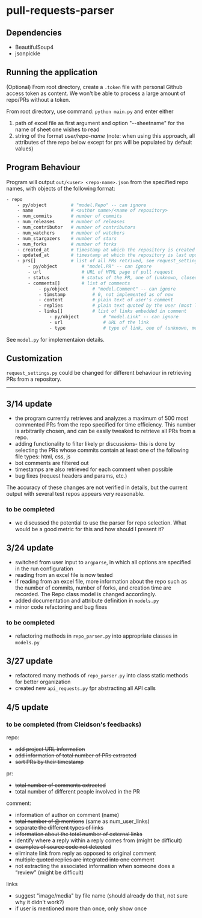 # pull-requests-parser

## Dependencies
- BeautifulSoup4
- jsonpickle

## Running the application
(Optional) From root directory, create a `.token` file with personal Github access token as content. We won't be able to process a large amount of repo/PRs without a token.

From root directory, use command: `python main.py` and enter either
1. path of excel file as first argument and option "--sheetname" for the name of sheet one wishes to read
1. string of the format _user/repo-name_ (note: when using this approach, all attributes of thre repo below except for prs will be populated by default values)

## Program Behaviour
Program will output `out/<user> <repo-name>.json` from the specified repo names, with objects of the following format:

```perl
- repo
    - py/object         # "model.Repo" -- can ignore
    - name              # <author name>/<name of repository>
    - num_commits       # number of commits
    - num_releases      # number of releases
    - num_contributor   # number of contributors
    - num_watchers      # number of watchers
    - num_stargazers    # number of stars
    - num_forks         # number of forks
    - created_at        # timestamp at which the repository is created
    - updated_at        # timestamp at which the repository is last updated
    - prs[]             # list of all PRs retrived, see request_settings.py for options
        - py/object         # "model.PR" -- can ignore
        - url               # URL of HTML page of pull request
        - status            # status of the PR, one of (unknown, closed, merged, open)
        - comments[]        # list of comments
            - py/object         # "model.Comment" -- can ignore
            - timstamp          # 0, not implemented as of now
            - content           # plain text of user's comment
            - replies           # plain text quoted by the user (most likely as a reply)
            - links[]           # list of links embedded in comment
                - py/object         # "model.Link" -- can ignore
                - url               # URL of the link
                - type              # type of link, one of (unknown, media, issue, user)

```
See `model.py` for implementaion details.

## Customization
`request_settings.py` could be changed for different behaviour in retrieving PRs from a repository.

-------------
## 3/14 update
- the program currently retrieves and analyzes a maximum of 500 most commented PRs from the repo specified for time efficiency. This number is arbitrarily chosen, and can be easily tweaked to retrieve all PRs from a repo.
- adding functionality to filter likely pr discussions- this is done by selecting the PRs whose commits contain at least one of the following file types: html, css, js
- bot comments are filtered out
- timestamps are also retrieved for each comment when possible
- bug fixes (request headers and params, etc.)

The accuracy of these changes are not verified in details, but the current output with several test repos appears very reasonable.

### to be completed
- we discussed the potential to use the parser for repo selection. What would be a good metric for this and how should I present it?

## 3/24 update
- switched from user input to `argparse`, in which all options are specified in the run configuration
- reading from an excel file is now tested
- if reading from an excel file, more information about the repo such as the number of commits, number of forks, and creation time are recorded. The Repo class model is changed accordingly.
- added documentation and attribute definition in `models.py`
- minor code refactoring and bug fixes

### to be completed
- refactoring methods in `repo_parser.py` into appropriate classes in `models.py`

## 3/27 update
- refactored many methods of `repo_parser.py` into class static methods for better organization 
- created new `api_requests.py` fpr abstracting all API calls

## 4/5 update
### to be completed (from Cleidson's feedbacks)
repo:
- ~~add project URL information~~
- ~~add information of total number of PRs extracted~~
- ~~sort PRs by their timestamp~~

pr:
- ~~total number of comments extracted~~
- total number of different people involved in the PR

comment:
- information of author on comment (name)
- ~~total number of @ mentions~~ (same as num_user_links)
- ~~separate the different types of links~~
- ~~information about the total number of external links~~
- identify where a reply within a reply comes from (might be difficult)
- ~~examples of source code not detected~~
- eliminate link from reply as opposed to original comment
- ~~multiple quoted replies are integrated into one comment~~
- not extracting the associated information when someone does a “review" (might be difficult)

links
- suggest "image/media" by file name (should already do that, not sure why it didn't work?)
- if user is mentioned more than once, only show once




